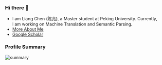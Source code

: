 ### Hi there 👋

- I am Liang Chen (陈亮), a Master student at Peking University. Currently, I am working on Machine Translation and Semantic Parsing.
- [More About Me](https://chenllliang.github.io/about/)
- [Google Scholar](https://scholar.google.com/citations?user=lMKPaTYAAAAJ&hl=en)

### Profile Summary

![summary](https://github-readme-stats.vercel.app/api?username=chenllliang&show_icons=true)
